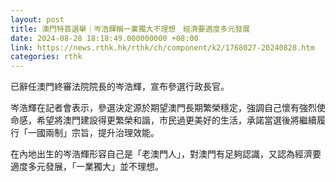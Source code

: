 ```yaml
---
layout: post
title: 澳門特首選舉｜岑浩輝稱一業獨大不理想　經濟要適度多元發展
date: 2024-08-28 18:18:49.000000000 +08:00
link: https://news.rthk.hk/rthk/ch/component/k2/1768027-20240828.htm
categories: rthk
---
```


已辭任澳門終審法院院長的岑浩輝，宣布參選行政長官。

岑浩輝在記者會表示，參選決定源於期望澳門長期繁榮穩定，強調自己懷有強烈使命感，希望將澳門建設得更繁榮和諧，市民過更美好的生活，承諾當選後將繼續履行「一國兩制」宗旨，提升治理效能。

在內地出生的岑浩輝形容自己是「老澳門人」，對澳門有足夠認識，又認為經濟要適度多元發展，「一業獨大」並不理想。
